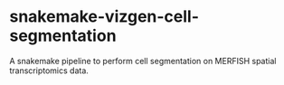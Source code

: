 # snakemake-vizgen-cell-segmentation
A snakemake pipeline to perform cell segmentation on MERFISH spatial transcriptomics data.
